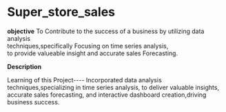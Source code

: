 # Super_store_sales

**objective**
To Contribute to the success of a business by utilizing data analysis<br>
techniques,specifically Focusing on time series analysis,<br> to provide
valueable insight and accurate sales Forecasting.

**Description**



Learning of this Project----
Incorporated data analysis techniques,specializing in time
series analysis, to deliver valuable insights, accurate sales forecasting,
and interactive dashboard creation,driving business success.
